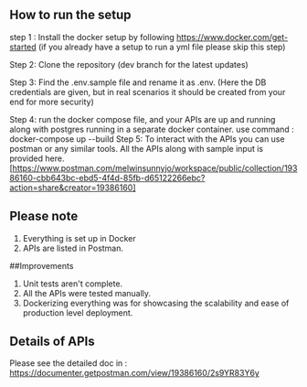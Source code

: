 ## How to run the setup

step 1 : Install the docker setup by following https://www.docker.com/get-started (if you already have a  setup to run a yml file please skip this step)

Step 2: Clone the repository (dev branch for the latest updates)

Step 3: Find the .env.sample file and rename it as .env. (Here the DB credentials are given, but in real scenarios it should be created from your end for more security)

Step 4: run the docker compose file, and your APIs are up and running along with postgres running in a separate docker container.
            use command : docker-compose up --build
Step 5: To interact with the APIs you can use postman or any similar tools. All the APIs along with sample input is provided here. 
[https://www.postman.com/melwinsunnyjo/workspace/public/collection/19386160-cbb643bc-ebd5-4f4d-85fb-d65122266ebc?action=share&creator=19386160]

## Please note
1. Everything is set up in Docker
2. APIs are listed in Postman. 

##Improvements
1. Unit tests aren't complete.
2. All the APIs were tested manually.
3. Dockerizing everything was for showcasing the scalability and ease  of production level deployment.

## Details of APIs
Please see the detailed doc in : https://documenter.getpostman.com/view/19386160/2s9YR83Y6y